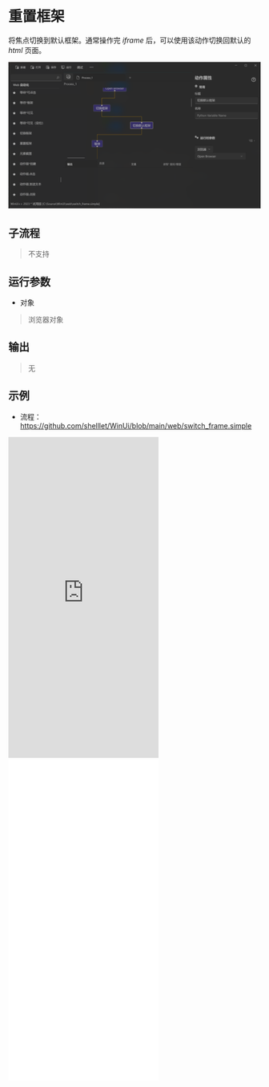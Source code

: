 # 重置框架 
将焦点切换到默认框架。通常操作完 *iframe* 后，可以使用该动作切换回默认的 *html* 页面。

![WebFocusFrameDefault](./images/17.png ':size=90%')


## 子流程
> 不支持


## 运行参数

* 对象
> 浏览器对象


## 输出
> 无


## 示例

* 流程：https://github.com/shelllet/WinUi/blob/main/web/switch_frame.simple

<iframe type="text/html" height="640px" src="https://www.youtube.com/embed/rvEhd73-FE0" frameborder="0"></iframe>

<iframe src="//player.bilibili.com/player.html?bvid=BV11U411o7JL&page=1&autoplay=0" height='640px' scrolling="no" frameborder="no" framespacing="0" allowfullscreen="true"></iframe>